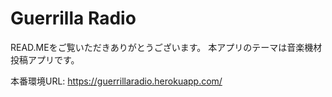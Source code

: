 # Guerrilla Radio
READ.MEをご覧いただきありがとうございます。
本アプリのテーマは音楽機材投稿アプリです。

本番環境URL: https://guerrillaradio.herokuapp.com/


